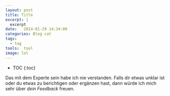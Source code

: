 ```yaml
---
layout: post
title: Title
excerpt: |
  excerpt
date:   2014-01-29 14:34:00
categories: Blog cat
tags: 
  - tag
tools:  tool
image: lol
---
```

* TOC
{:toc}


Das mit dem Experte sein habe ich nie verstanden. Falls dir etwas unklar ist oder du etwas zu berichtigen oder ergänzen hast, dann würde ich mich sehr über *dein Feedback* freuen.






